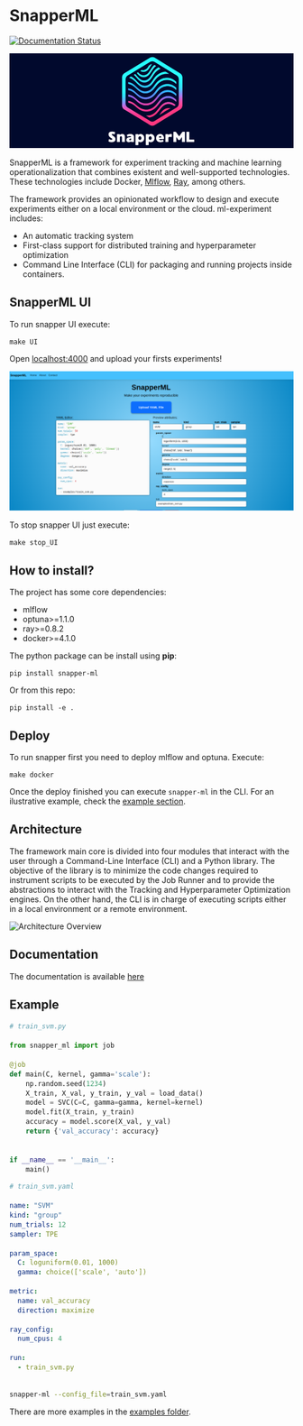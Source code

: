 # SnapperML

[![Documentation Status](https://readthedocs.org/projects/snapperml/badge/?version=latest)](https://snapperml.readthedocs.io/en/latest/?badge=latest)

![](docs/assets/banner.png)

SnapperML is a framework for experiment tracking and machine learning operationalization that combines existent and well-supported technologies. These technologies include Docker, [Mlflow](https://mlflow.org/), [Ray](https://github.com/ray-project/ray/), among others.

The framework provides an opinionated workflow to design and execute experiments either on a local environment or the cloud. ml-experiment includes:

- An automatic tracking system
- First-class support for distributed training and hyperparameter optimization
- Command Line Interface (CLI) for packaging and running projects inside containers.

## SnapperML UI

To run snapper UI execute:

```
make UI
```

Open [localhost:4000](http://localhost:4000/) and upload your firsts experiments!

![](docs/assets/UI.png)

To stop snapper UI just execute:

```
make stop_UI
```

## How to install?

The project has some core dependencies:

- mlflow
- optuna>=1.1.0
- ray>=0.8.2
- docker>=4.1.0

The python package can be install using **pip**:

```
pip install snapper-ml
```

Or from this repo:

```
pip install -e .
```

## Deploy

To run snapper first you need to deploy mlflow and optuna. Execute:

```
make docker
```

Once the deploy finished you can execute `snapper-ml` in the CLI. For an ilustrative example, check the [example section](#Example).

## Architecture

The framework main core is divided into four modules that interact with the user through a Command-Line Interface (CLI) and a Python library.
The objective of the library is to minimize the code changes required to instrument scripts to be executed by the Job Runner and to provide the abstractions to interact with the Tracking and Hyperparameter Optimization engines. On the other hand, the CLI is in charge of executing scripts either in a local
environment or a remote environment.

![Architecture Overview](./thesis/source/figures/ml_experiment_overview.svg)

## Documentation

The documentation is available [here](https://snapperml.readthedocs.io/en/latest/)

## Example

```python
# train_svm.py

from snapper_ml import job

@job
def main(C, kernel, gamma='scale'):
    np.random.seed(1234)
    X_train, X_val, y_train, y_val = load_data()
    model = SVC(C=C, gamma=gamma, kernel=kernel)
    model.fit(X_train, y_train)
    accuracy = model.score(X_val, y_val)
    return {'val_accuracy': accuracy}


if __name__ == '__main__':
    main()
```

```yaml
# train_svm.yaml

name: "SVM"
kind: "group"
num_trials: 12
sampler: TPE

param_space:
  C: loguniform(0.01, 1000)
  gamma: choice(['scale', 'auto'])

metric:
  name: val_accuracy
  direction: maximize

ray_config:
  num_cpus: 4

run:
  - train_svm.py
```

```bash

snapper-ml --config_file=train_svm.yaml
```

There are more examples in the [examples folder](https://github.com/yerasiito/SnapperML/tree/master/examples).
